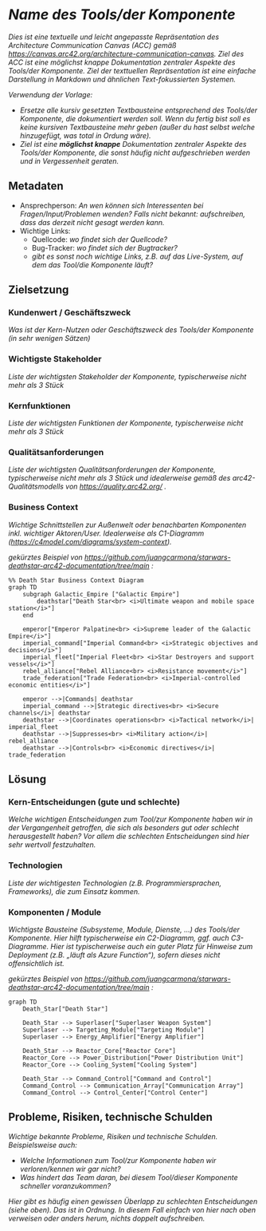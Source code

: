 # _Name des Tools/der Komponente_

_Dies ist eine textuelle und leicht angepasste Repräsentation des Architecture Communication Canvas (ACC) gemäß https://canvas.arc42.org/architecture-communication-canvas. Ziel des ACC ist eine möglichst knappe Dokumentation zentraler Aspekte des Tools/der Komponente. Ziel der texttuellen Repräsentation ist eine einfache Darstellung in Markdown und ähnlichen Text-fokussierten Systemen._

_Verwendung der Vorlage:_
* _Ersetze alle kursiv gesetzten Textbausteine entsprechend des Tools/der Komponente, die dokumentiert werden soll. Wenn du fertig bist soll es keine kursiven Textbausteine mehr geben (außer du hast selbst welche hinzugefügt, was total in Ordung wäre)._
* _Ziel ist eine **möglichst knappe** Dokumentation zentraler Aspekte des Tools/der Komponente, die sonst häufig nicht aufgeschrieben werden und in Vergessenheit geraten._

## Metadaten

* Ansprechperson: _An wen können sich Interessenten bei Fragen/Input/Problemen wenden? Falls nicht bekannt: aufschreiben, dass das derzeit nicht gesagt werden kann._
* Wichtige Links:
    * Quellcode: _wo findet sich der Quellcode?_
    * Bug-Tracker: _wo findet sich der Bugtracker?_
    * _gibt es sonst noch wichtige Links, z.B. auf das Live-System, auf dem das Tool/die Komponente läuft?_

## Zielsetzung

### Kundenwert / Geschäftszweck

_Was ist der Kern-Nutzen oder Geschäftszweck des Tools/der Komponente (in sehr wenigen Sätzen)_

### Wichtigste Stakeholder

_Liste der wichtigsten Stakeholder der Komponente, typischerweise nicht mehr als 3 Stück_

### Kernfunktionen

_Liste der wichtigsten Funktionen der Komponente, typischerweise nicht mehr als 3 Stück_

### Qualitätsanforderungen

_Liste der wichtigsten Qualitätsanforderungen der Komponente, typischerweise nicht mehr als 3 Stück und idealerweise gemäß des arc42-Qualitätsmodells von https://quality.arc42.org/ ._

### Business Context

_Wichtige Schnittstellen zur Außenwelt oder benachbarten Komponenten inkl. wichtiger Aktoren/User. Idealerweise als C1-Diagramm (https://c4model.com/diagrams/system-context)._

_gekürztes Beispiel von https://github.com/juangcarmona/starwars-deathstar-arc42-documentation/tree/main :_

```mermaid
%% Death Star Business Context Diagram
graph TD
    subgraph Galactic_Empire ["Galactic Empire"]
        deathstar["Death Star<br> <i>Ultimate weapon and mobile space station</i>"]
    end

    emperor["Emperor Palpatine<br> <i>Supreme leader of the Galactic Empire</i>"]
    imperial_command["Imperial Command<br> <i>Strategic objectives and decisions</i>"]
    imperial_fleet["Imperial Fleet<br> <i>Star Destroyers and support vessels</i>"]
    rebel_alliance["Rebel Alliance<br> <i>Resistance movement</i>"]
    trade_federation["Trade Federation<br> <i>Imperial-controlled economic entities</i>"]

    emperor -->|Commands| deathstar
    imperial_command -->|Strategic directives<br> <i>Secure channels</i>| deathstar
    deathstar -->|Coordinates operations<br> <i>Tactical network</i>| imperial_fleet
    deathstar -->|Suppresses<br> <i>Military action</i>| rebel_alliance
    deathstar -->|Controls<br> <i>Economic directives</i>| trade_federation
```

## Lösung

### Kern-Entscheidungen (gute und schlechte)

_Welche wichtigen Entscheidungen zum Tool/zur Komponente haben wir in der Vergangenheit getroffen, die sich als besonders gut oder schlecht herausgestellt haben? Vor allem die schlechten Entscheidungen sind hier sehr wertvoll festzuhalten._

### Technologien

_Liste der wichtigesten Technologien (z.B. Programmiersprachen, Frameworks), die zum Einsatz kommen._

### Komponenten / Module

_Wichtigste Bausteine (Subsysteme, Module, Dienste, ...) des Tools/der Komponente. Hier hilft typischerweise ein C2-Diagramm, ggf. auch C3-Diagramme. Hier ist typischerweise auch ein guter Platz für Hinweise zum Deployment (z.B. „läuft als Azure Function“), sofern dieses nicht offensichtlich ist._

_gekürztes Beispiel von https://github.com/juangcarmona/starwars-deathstar-arc42-documentation/tree/main :_

```mermaid
graph TD
    Death_Star["Death Star"]

    Death_Star --> Superlaser["Superlaser Weapon System"]
    Superlaser --> Targeting_Module["Targeting Module"]
    Superlaser --> Energy_Amplifier["Energy Amplifier"]

    Death_Star --> Reactor_Core["Reactor Core"]
    Reactor_Core --> Power_Distribution["Power Distribution Unit"]
    Reactor_Core --> Cooling_System["Cooling System"]

    Death_Star --> Command_Control["Command and Control"]
    Command_Control --> Communication_Array["Communication Array"]
    Command_Control --> Control_Center["Control Center"]

```

## Probleme, Risiken, technische Schulden

_Wichtige bekannte Probleme, Risiken und technische Schulden._
_Beispielsweise auch:_
* _Welche Informationen zum Tool/zur Komponente haben wir verloren/kennen wir gar nicht?_
* _Was hindert das Team daran, bei diesem Tool/dieser Komponente schneller voranzukommen?_

_Hier gibt es häufig einen gewissen Überlapp zu schlechten Entscheidungen (siehe oben). Das ist in Ordnung. In diesem Fall einfach von hier nach oben verweisen oder anders herum, nichts doppelt aufschreiben._
